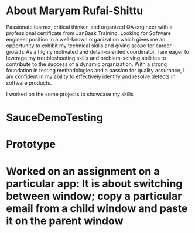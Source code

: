 #  About Maryam Rufai-Shittu

Passionate learner, critical thinker, and organized QA engineer with a professional certificate from JanBask Training. Looking for Software engineer position in a well-known organization which gives me an opportunity to exhibit my technical skills and giving scope for career growth. As a highly motivated and detail-oriented coordinator, I am eager to leverage my troubleshooting skills and problem-solving abilities to contribute to the success of a dynamic organization. With a strong foundation in testing methodologies and a passion for quality assurance, I am confident in my ability to effectively identify and resolve defects in software products.

I worked on the some projects to showcase my skills
# SauceDemoTesting
# Prototype
# Worked on an assignment on a particular app: It is about switching between window; copy a particular email from a child window and paste it on the parent window
